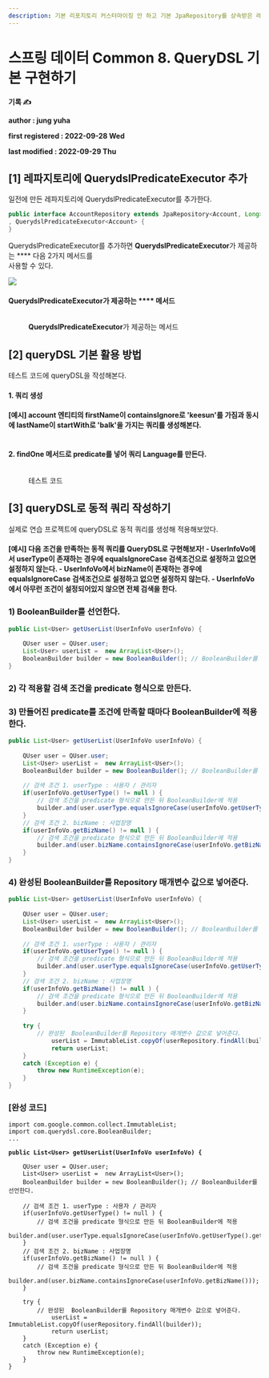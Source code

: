 ```yaml
---
description: 기본 리포지토리 커스터마이징 안 하고 기본 JpaRepository를 상속받은 레포지토리에 QueryDSL을 구현하는 방법
---
```


# 스프링 데이터 Common 8. QueryDSL 기본 구현하기

**기록 ✍️**

**author : jung yuha**

**first registered : 2022-09-28 Wed**

**last modified : 2022-09-29 Thu**

## \[1] 레파지토리에 **QuerydslPredicateExecutor 추가**

일전에 만든 레파지토리에 QuerydslPredicateExecutor를 추가한다.

```java
public interface AccountRepository extends JpaRepository<Account, Long>
, QuerydslPredicateExecutor<Account> {
}

```

QuerydslPredicateExecutor를 추가하면 **QuerydslPredicateExecutor**가 제공하는 **** 다음 2가지 메서드를\
사용할 수 있다.

![](<../.gitbook/assets/image (5) (2).png>)

#### **QuerydslPredicateExecutor**가 제공하는 **** 메서드

<figure><img src="../.gitbook/assets/image (4) (6).png" alt=""><figcaption><p> <strong>QuerydslPredicateExecutor</strong>가 제공하는 <strong></strong> 메서드</p></figcaption></figure>

## \[2] queryDSL 기본 활용 방법

테스트 코드에 queryDSL을 작성해본다.

#### 1. 쿼리 생성

#### \[예시] account 엔티티의 firstName이 containsIgnore로 'keesun'를 가짐과 동시에 lastName이 startWith로 'balk'을 가지는 쿼리를 생성해본다.

<figure><img src="../.gitbook/assets/image (16) (2) (2).png" alt=""><figcaption></figcaption></figure>

#### 2. findOne 메서드로 predicate를 넣어 쿼리 Language를 만든다.&#x20;

<figure><img src="../.gitbook/assets/image (18) (1).png" alt=""><figcaption><p> 테스트 코드</p></figcaption></figure>

## \[3] queryDSL로 동적 쿼리 작성하기

실제로 연습 프로젝트에 queryDSL로 동적 쿼리를 생성해 적용해보았다.&#x20;

#### **\[예시] 다음 조건을 만족하는 동적 쿼리를 QueryDSL로 구현해보자!** **- UserInfoVo에서 userType이 존재하는 경우에 equalsIgnoreCase 검색조건으로 설정하고**    **없으면 설정하지 않는다.** **- UserInfoVo에서 bizName이 존재하는 경우에 equalsIgnoreCase 검색조건으로 설정하고**    **없으면 설정하지 않는다.** **- UserInfoVo에서 아무런 조건이 설정되어있지 않으면 전체 검색을 한다.**

### **1)** BooleanBuilder를 선언한다.

```java
public List<User> getUserList(UserInfoVo userInfoVo) {
	
	QUser user = QUser.user;
	List<User> userList =  new ArrayList<User>();
	BooleanBuilder builder = new BooleanBuilder(); // BooleanBuilder를 선언한다.
}
```

### 2) 각 적용할 검색 조건을 predicate 형식으로 만든다.

### 3) 만들어진 predicate를 조건에 만족할 때마다 BooleanBuilder에 적용한다.

```java
public List<User> getUserList(UserInfoVo userInfoVo) {
	
	QUser user = QUser.user;
	List<User> userList =  new ArrayList<User>();
	BooleanBuilder builder = new BooleanBuilder(); // BooleanBuilder를 선언한다.
	
	// 검색 조건 1. userType : 사용자 / 관리자
	if(userInfoVo.getUserType() != null ) {
		// 검색 조건을 predicate 형식으로 만든 뒤 BooleanBuilder에 적용
		builder.and(user.userType.equalsIgnoreCase(userInfoVo.getUserType().getCode()));
	}
	// 검색 조건 2. bizName : 사업장명
	if(userInfoVo.getBizName() != null ) {
		// 검색 조건을 predicate 형식으로 만든 뒤 BooleanBuilder에 적용
		builder.and(user.bizName.containsIgnoreCase(userInfoVo.getBizName()));
	}
}
```

### 4) 완성된  BooleanBuilder를 Repository 매개변수 값으로 넣어준다.

```java
public List<User> getUserList(UserInfoVo userInfoVo) {
	
	QUser user = QUser.user;
	List<User> userList =  new ArrayList<User>();
	BooleanBuilder builder = new BooleanBuilder(); // BooleanBuilder를 선언한다.
	
	// 검색 조건 1. userType : 사용자 / 관리자
	if(userInfoVo.getUserType() != null ) {
		// 검색 조건을 predicate 형식으로 만든 뒤 BooleanBuilder에 적용
		builder.and(user.userType.equalsIgnoreCase(userInfoVo.getUserType().getCode()));
	}
	// 검색 조건 2. bizName : 사업장명
	if(userInfoVo.getBizName() != null ) {
		// 검색 조건을 predicate 형식으로 만든 뒤 BooleanBuilder에 적용
		builder.and(user.bizName.containsIgnoreCase(userInfoVo.getBizName()));
	}
	
	try {
		// 완성된  BooleanBuilder를 Repository 매개변수 값으로 넣어준다.
    		userList = ImmutableList.copyOf(userRepository.findAll(builder));
    		return userList;
	}
	catch (Exception e) {
		throw new RuntimeException(e);
	}
}
```

### \[완성 코드]

<pre class="language-java"><code class="lang-java">import com.google.common.collect.ImmutableList;
import com.querydsl.core.BooleanBuilder;
...
<strong>
</strong><strong>public List&#x3C;User> getUserList(UserInfoVo userInfoVo) {
</strong>	
	QUser user = QUser.user;
	List&#x3C;User> userList =  new ArrayList&#x3C;User>();
	BooleanBuilder builder = new BooleanBuilder(); // BooleanBuilder를 선언한다.
	
	// 검색 조건 1. userType : 사용자 / 관리자
	if(userInfoVo.getUserType() != null ) {
		// 검색 조건을 predicate 형식으로 만든 뒤 BooleanBuilder에 적용
		builder.and(user.userType.equalsIgnoreCase(userInfoVo.getUserType().getCode()));
	}
	// 검색 조건 2. bizName : 사업장명
	if(userInfoVo.getBizName() != null ) {
		// 검색 조건을 predicate 형식으로 만든 뒤 BooleanBuilder에 적용
		builder.and(user.bizName.containsIgnoreCase(userInfoVo.getBizName()));
	}
	
	try {
		// 완성된  BooleanBuilder를 Repository 매개변수 값으로 넣어준다.
    		userList = ImmutableList.copyOf(userRepository.findAll(builder));
    		return userList;
	}
	catch (Exception e) {
		throw new RuntimeException(e);
	}
}</code></pre>

